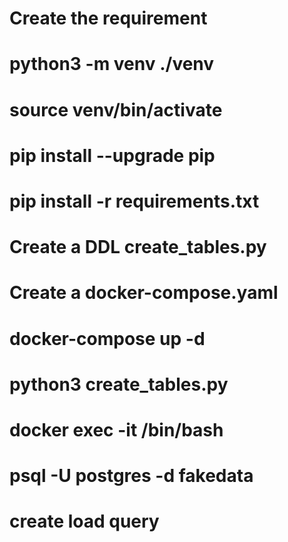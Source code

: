 # Create the requirement 

# python3 -m venv ./venv
# source venv/bin/activate
# pip install --upgrade pip
# pip install -r requirements.txt


# Create a DDL create_tables.py

# Create a docker-compose.yaml 

# docker-compose up -d

# python3  create_tables.py

# docker exec -it <CONTAINER ID> /bin/bash

# psql -U postgres -d fakedata

# create load query


